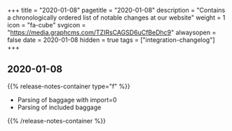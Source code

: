 +++
title = "2020-01-08"
pagetitle = "2020-01-08"
description = "Contains a chronologically ordered list of notable changes at our website"
weight = 1
icon = "fa-cube"
svgicon = "https://media.graphcms.com/TZIRsCAGSD6uCfBeDhc9"
alwaysopen = false
date = 2020-01-08
hidden = true
tags = ["integration-changelog"]
+++


## 2020-01-08
{{% release-notes-container type="f" %}}
- Parsing of baggage with import=0
- Parsing of included baggage 

{{% /release-notes-container %}}